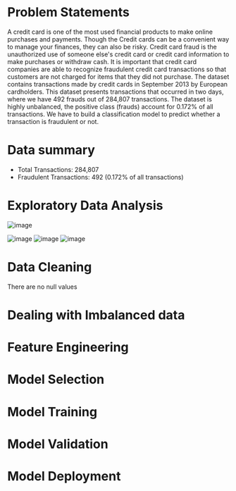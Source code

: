 # Problem Statements
A credit card is one of the most used financial products to make online purchases and payments. Though the Credit cards can be a convenient way to manage your finances, they can also be risky. Credit card fraud is the unauthorized use of someone else's credit card or credit card information to make purchases or withdraw cash.
It is important that credit card companies are able to recognize fraudulent credit card transactions so that customers are not charged for items that they did not purchase. 
The dataset contains transactions made by credit cards in September 2013 by European cardholders. This dataset presents transactions that occurred in two days, where we have 492 frauds out of 284,807 transactions. The dataset is highly unbalanced, the positive class (frauds) account for 0.172% of all transactions.
We have to build a classification model to predict whether a transaction is fraudulent or not.
# Data summary
- Total Transactions: 284,807
- Fraudulent Transactions: 492 (0.172% of all transactions)
# Exploratory Data Analysis
![image](https://github.com/Rishitha9/Credit_card_fraud_prediction/assets/56880713/9e429975-bb42-442c-ab40-873272197a07)

![image](https://github.com/Rishitha9/Credit_card_fraud_prediction/assets/56880713/1151b50d-45b9-4e35-8f59-c12e792c5f16)
![image](https://github.com/Rishitha9/Credit_card_fraud_prediction/assets/56880713/7a4627f8-763f-456a-8f08-9ec880be2b7b)
![image](https://github.com/Rishitha9/Credit_card_fraud_prediction/assets/56880713/26c9d30b-2dc7-4c59-87dc-9287547e75b7)


# Data Cleaning
There are no null values
# Dealing with Imbalanced data
# Feature Engineering
# Model Selection
# Model Training
# Model Validation
#	Model Deployment
